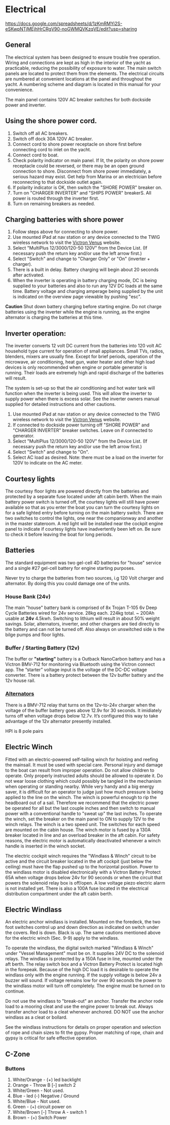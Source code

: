 # Electrical

https://docs.google.com/spreadsheets/d/1zKmRMYi2S-eSKwpNTjMEjhHrCRgV90-noGWMQVKzqVE/edit?usp=sharing

## General

The electrical system has been designed to ensure trouble free operation. Wiring and connections are kept as high in the interior of the yacht as practicable, reducing the possibility of exposure to water. The main switch panels are located to protect them from the elements. The electrical circuits are numbered at convenient locations at the panel and throughout the yacht. A numbering scheme and diagram is located in this manual for your convenience.

The main panel contains 120V AC breaker switches for both dockside power and inverter.

## Using the shore power cord.

1. Switch off all AC breakers.
1. Switch off dock 30A 120V AC breaker.
2. Connect cord to shore power receptacle on shore first before connecting cord to inlet on the yacht.
3. Connect cord to boat.
4. Check polarity indicator on main panel. If lit, the polarity on shore power receptacle could be reversed, or there may be an open ground connection to shore. Disconnect from shore power immediately, a serious hazard may exist. Get help from Marina or an electrician before reconnecting to that dockside outlet again.
6. If polarity indicator is OK, then switch the "SHORE POWER" breaker on.
7. Turn on "CHARGER INVERTER" and "SHIPS POWER" breakerS. All power is routed through the inverter first.
9. Turn on remaining breakers as needed.

## Charging batteries with shore power

1. Follow steps above for connecting to shore power.
1. Use mounted iPad at nav station or any device connected to the TWIG wireless network to visit the [Victron Venus](http://beaglebone.lan) website.
1. Select "MultiPlus 12/3000/120-50 120V" from the Device List. (If necessary push the return key and/or use the left arrow first.)
1. Select "Switch" and change to "Charger Only" or "On" (inverter + charger).
2. There is a built in delay. Battery charging will begin about 20 seconds after activated.
3. When the inverter is operating in battery charging mode, DC is being supplied to your batteries and also to run any 12V DC loads at the same time. Battery voltage and charging amperage being supplied by the unit is indicated on the overview page viewable by pushing "esc".

**Caution**
Shut down battery charging before starting engine. Do not charge batteries using the inverter while the engine is running, as the engine alternator is charging the batteries at this time.

## Inverter operation:

The inverter converts 12 volt DC current from the batteries into 120 volt AC household type current for operation of small appliances. Small TVs, radios, blenders, mixers are usually fine. Except for brief periods, operation of the microwave, air conditioning, heat gun, water heater and other high load devices is only recommended when engine or portable generator is running. Their loads are extremely high and rapid discharge of the batteries will result.

The system is set-up so that the air conditioning and hot water tank will function when the inverter is being used. This will allow the inverter to supply power when there is excess solar. See the inverter owners manual supplied for detailed instructions and other cautions.

1. Use mounted iPad at nav station or any device connected to the TWIG wireless network to visit the [Victron Venus](http://beaglebone.lan) website.
1. If connected to dockside power turning off "SHORE POWER" and "CHARGER INVERTER" breaker switches. Leave on if connected to generator.
1. Select "MultiPlus 12/3000/120-50 120V" from the Device List. (If necessary push the return key and/or use the left arrow first.)
1. Select "Switch" and change to "On".
6. Select AC load as desired. Note: there must be a load on the inverter for 120V to indicate on the AC meter.

## Courtesy lights

The courtesy floor lights are powered directly from the batteries and protected by a separate fuse located under aft cabin berth. When the main battery power switch is turned off, the courtesy lights will still have power available so that as you enter the boat you can turn the courtesy lights on for a safe lighted entry before turning on the main battery switch. There are two switches to control the lights, one near the companionway and another in the master stateroom. A red light will be installed near the cockpit engine panel to indicate if courtesy lights have inadvertently been left on. Be sure to check it before leaving the boat for long periods.

## Batteries

The standard equipment was two gel-cell 4D batteries for "house" service and a single #27 gel-cell battery for engine starting purposes.

Never try to charge the batteries from two sources, i.g 120 Volt charger and alternator. By doing this you could damage one of the units.

### House Bank (24v)

The main "house" battery bank is comprised of 8x Trojan T-105 6v Deep Cycle Batteries wired for 24v service. 28kg each. 224kg total. ~ 200Ah usable at **24v** 4.5kwh. Switching to lithium will result in about 50% weight savings. Solar, alternators, inverter, and other chargers are tied directly to the battery and can not be turned off. Also always on unswitched side is the bilge pumps and floor lights.

### Buffer / Starting Battery (12v)

The buffer or **"starting"** battery is a Outback NanoCarbon battery and has a Victron BMV-712 for monitoring via Bluetooth using the Victron connect app. The “starter” voltage input is the voltage of the DC-DC voltage converter. There is a battery protect between the 12v buffer battery and the 12v house rail.

### [Alternators](/orientation/propulsion/#Alternators)

There is a BMV-712 relay that turns on the 12v-to-24v charger when the voltage of the buffer battery goes above 12.9v for 30 seconds. It imidiately turns off when voltage drops below 12.7v. It’s configured this way to take advantage of the 12v alternator presently installed.

HPI is 8 pole pairs

## Electric Winch

Fitted with an electric-powered self-tailing winch for hoisting and reefing the mainsail. It must be used with special care. Personal injury and damage to the boat can result from improper operation. Do not allow children to operate. Only properly instructed adults should be allowed to operate it. Do not wear loose clothing which could possibly be tangled in the mechanism when operating or standing nearby.
While very handy and a big energy saver, it is difficult for an operator to judge just how much pressure is being applied to the line on the winch. The winch is powerful enough to rip the headboard out of a sail. Therefore we recommend that the electric power be operated for all but the last couple inches and then switch to manual power with a conventional handle to "sweat up" the last inches.
To operate the winch, set the breaker on the main panel to ON to supply 12V to the winch relays. The winch is a two speed unit. The switches for each speed are mounted on the cabin house. The winch motor is fused by a 130A breaker located in line and an overload breaker in the aft cabin. For safety reasons, the electric motor is automatically deactivated whenever a winch handle is inserted
in the winch socket.

The electric cockpit winch requires the "Windlass & Winch" circuit to be active and the circuit breaker located in the aft cockpit (just below the ceiling) must have the flap pushed up to the horizontal position. Power to the windlass motor is disabled electronically with a Victron Battery Protect 65A when voltage drops below 24v for 90 seconds or when the circuit that powers the solenoid relay box is off/open. A low voltage piezo electric alarm is not installed yet. There is also a 100A fuse located in the electrical distribution compartment under the aft cabin berth.

## Electric Windlass

An electric anchor windlass is installed. Mounted on the foredeck, the two foot switches control up and down direction as indicated on switch under the covers. Red is down. Black is up. The same cautions mentioned above for the electric winch (Sec. 9-9) apply to the windlass.

To operate the windlass, the digital switch marked "Windlass & Winch" under "Vessel Management" must be on. It supplies 24V DC to the solenoid relays. The windlass is protected by a 150A fuse in line, mounted under the aft berth. The relay switch box and a Victron Battery Protect is located high in the forepeak. Because of the high DC load it is desirable to operate the windlass only with the engine running. If the supply voltage is below 24v a buzzer will sound. If voltage remains low for over 90 seconds the power to the windlass motor will turn off completely. The engine must be turned on to continue.

Do not use the windlass to "break-out" an anchor. Transfer the anchor rode load to a mooring cleat and use the engine power to break out. Always transfer anchor load to a cleat whenever anchored. DO NOT use the anchor windlass as a cleat or bollard.

See the windlass instructions for details on proper operation and selection of rope and chain sizes to fit the gypsy. Proper matching of rope, chain and gypsy is critical for safe effective operation.

## C-Zone

### Buttons

1. White/Orange - (+) led backlight
2. Orange - Throw B [-] switch 2
3. White/Green - Not used.
4. Blue - led (-) Negative / Ground
5. White/Blue - Not used.
6. Green - (+) circuit power on
7. White/Brown [-] Throw A - switch 1
8. Brown - (+) Switch Power
